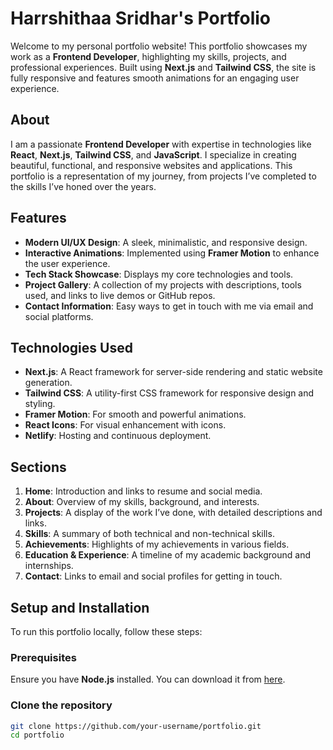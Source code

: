 # Harrshithaa Sridhar's Portfolio

Welcome to my personal portfolio website! This portfolio showcases my work as a **Frontend Developer**, highlighting my skills, projects, and professional experiences. Built using **Next.js** and **Tailwind CSS**, the site is fully responsive and features smooth animations for an engaging user experience.

## About

I am a passionate **Frontend Developer** with expertise in technologies like **React**, **Next.js**, **Tailwind CSS**, and **JavaScript**. I specialize in creating beautiful, functional, and responsive websites and applications. This portfolio is a representation of my journey, from projects I’ve completed to the skills I’ve honed over the years.

## Features

- **Modern UI/UX Design**: A sleek, minimalistic, and responsive design.
- **Interactive Animations**: Implemented using **Framer Motion** to enhance the user experience.
- **Tech Stack Showcase**: Displays my core technologies and tools.
- **Project Gallery**: A collection of my projects with descriptions, tools used, and links to live demos or GitHub repos.
- **Contact Information**: Easy ways to get in touch with me via email and social platforms.
  
## Technologies Used

- **Next.js**: A React framework for server-side rendering and static website generation.
- **Tailwind CSS**: A utility-first CSS framework for responsive design and styling.
- **Framer Motion**: For smooth and powerful animations.
- **React Icons**: For visual enhancement with icons.
- **Netlify**: Hosting and continuous deployment.
  
## Sections

1. **Home**: Introduction and links to resume and social media.
2. **About**: Overview of my skills, background, and interests.
3. **Projects**: A display of the work I’ve done, with detailed descriptions and links.
4. **Skills**: A summary of both technical and non-technical skills.
5. **Achievements**: Highlights of my achievements in various fields.
6. **Education & Experience**: A timeline of my academic background and internships.
7. **Contact**: Links to email and social profiles for getting in touch.

## Setup and Installation

To run this portfolio locally, follow these steps:

### Prerequisites

Ensure you have **Node.js** installed. You can download it from [here](https://nodejs.org/).

### Clone the repository

```bash
git clone https://github.com/your-username/portfolio.git
cd portfolio
